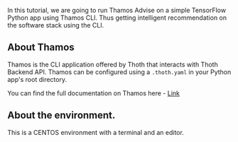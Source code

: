 In this tutorial, we are going to run Thamos Advise on a simple TensorFlow Python app using Thamos CLI.
Thus getting intelligent recommendation on the software stack using the CLI.

## About Thamos
Thamos is the CLI application offered by Thoth that interacts with Thoth Backend API. Thamos can be configured using a `.thoth.yaml` in your Python app's root directory.

You can find the full documentation on Thamos here - [Link](https://thoth-station.ninja/docs/developers/thamos/)

## About the environment. 
This is a CENTOS environment with a terminal and an editor. 
